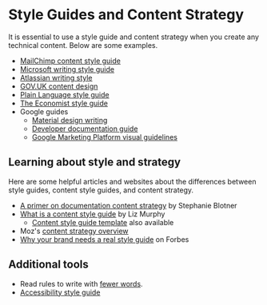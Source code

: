# Style Guides and Content Strategy

It is essential to use a style guide and content strategy when you create any technical content. Below are some examples.

+ [MailChimp content style guide](https://styleguide.mailchimp.com/)
+ [Microsoft writing style guide](https://docs.microsoft.com/en-us/style-guide/welcome/)
+ [Atlassian writing style](https://atlassian.design/guidelines/brand/writing-style-1)
+ [GOV.UK content design](https://www.gov.uk/guidance/content-design)
+ [Plain Language style guide](https://www.plainlanguage.gov/)
+ [The Economist style guide](https://cdn.static-economist.com/sites/default/files/store/Style_Guide_2015.pdf)
+ Google guides
   + [Material design writing](https://material.io/design/communication/writing.html?fbclid=IwAR18sxVvU9Yoq87kgnUCz8yJLxjNTH4KFcnur_QvyBFUcSJK5OhcURIfTl4)
   + [Developer documentation guide](https://developers.google.com/style)
   + [Google Marketing Platform visual guidelines](goo.gl/1d8mk5)

## Learning about style and strategy

Here are some helpful articles and websites about the differences between style guides, content style guides, and content strategy.

+ [A primer on documentation content strategy](https://increment.com/documentation/primer-on-documentation-content-strategy/) by Stephanie Blotner
+ [What is a content style guide](https://www.impactbnd.com/blog/what-is-a-content-style-guide-template) by Liz Murphy
   + [Content style guide template](https://offers.impactbnd.com/free-content-style-guide-template) also available
+  Moz's [content strategy overview](https://moz.com/beginners-guide-to-content-marketing/content-strategy)
+ [Why your brand needs a real style guide](https://www.forbes.com/sites/propointgraphics/2016/07/24/brand-style-guides/#2266df3161a5) on Forbes

## Additional tools

- Read rules to write with [fewer words](fewer-words.md).
- [Accessibility style guide](../accessibility/style.md)
